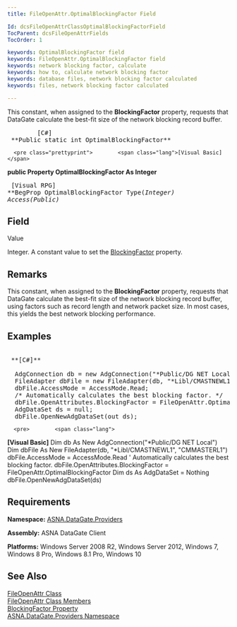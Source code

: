 ```yaml
---
title: FileOpenAttr.OptimalBlockingFactor Field

Id: dcsFileOpenAttrClassOptimalBlockingFactorField
TocParent: dcsFileOpenAttrFields
TocOrder: 1

keywords: OptimalBlockingFactor field
keywords: FileOpenAttr.OptimalBlockingFactor field
keywords: network blocking factor, calculate
keywords: how to, calculate network blocking factor
keywords: database files, network blocking factor calculated
keywords: files, network blocking factor calculated

---
```


This constant, when assigned to the **BlockingFactor** property, requests that DataGate calculate the best-fit size of the network blocking record buffer.
<pre class="prettyprint">        <span class="lang">[C#]</span>
 **Public static int OptimalBlockingFactor**  </pre>
      <pre class="prettyprint">        <span class="lang">[Visual Basic] </span>
 **public Property OptimalBlockingFactor As Integer**  </pre>
      <pre class="prettyprint">        <span class="lang">[Visual RPG]</span>
 **BegProp OptimalBlockingFactor Type(*Integer) Access(*Public)** 
      </pre>

## Field
 Value

Integer. A constant value to set the [ BlockingFactor](file-open-attr-class-blocking-factor-property.html) property.
## Remarks

This constant, when assigned to the **BlockingFactor** property, requests that DataGate calculate the best-fit size of the network blocking record buffer, using factors such as record length and network packet size. In most cases, this yields the best network blocking performance.
## Examples

<pre>        <span class="lang">
 **[C#]** 
        </span>
  AdgConnection db = new AdgConnection("*Public/DG NET Local");
  FileAdapter dbFile = new FileAdapter(db, "*Libl/CMASTNEWL1", "CMMASTERL1");
  dbFile.AccessMode = AccessMode.Read;
  /* Automatically calculates the best blocking factor. */
  dbFile.OpenAttributes.BlockingFactor = FileOpenAttr.OptimalBlockingFactor;
  AdgDataSet ds = null;
  dbFile.OpenNewAdgDataSet(out ds);</pre>
      <pre>        <span class="lang">
 **[Visual Basic]** 
        </span>
  Dim db As New AdgConnection("*Public/DG NET Local")
  Dim dbFile As New FileAdapter(db, "*Libl/CMASTNEWL1", "CMMASTERL1")
  dbFile.AccessMode = AccessMode.Read
  ' Automatically calculates the best blocking factor. 
  dbFile.OpenAttributes.BlockingFactor = FileOpenAttr.OptimalBlockingFactor
  Dim ds As AdgDataSet = Nothing
  dbFile.OpenNewAdgDataSet(ds)
</pre>

## Requirements

**Namespace:** [ ASNA.DataGate.Providers](datagate-providers-namespace.html) 

**Assembly:** ASNA DataGate Client

**Platforms:** Windows Server 2008 R2, Windows Server 2012, Windows 7, Windows 8 Pro, Windows 8.1 Pro, Windows 10
## See Also


[FileOpenAttr Class](file-open-attr-class.html)
      <br />
[FileOpenAttr Class Members](file-open-attr-class-members.html)
      <br />
[BlockingFactor Property](file-open-attr-class-blocking-factor-property.html)
      <br />
      [ASNA.DataGate.Providers 
					Namespace](datagate-providers-namespace.html)

